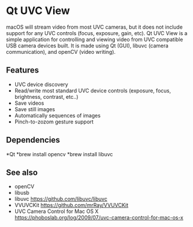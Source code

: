 # Qt UVC View
 macOS will stream video from most UVC cameras, but it does not include support for any UVC controls (focus, exposure, gain, etc). Qt UVC View is a simple application for controlling and viewing video from UVC compatible USB camera devices built. It is made using Qt (GUI), libuvc (camera communication), and openCV (video writing).

## Features
* UVC device discovery
* Read/write most standard UVC device controls (exposure, focus, brightness, contrast, etc..)
* Save videos
* Save still images
* Automatically sequences of images
* Pinch-to-zozom gesture support

## Dependencies
*Qt
*brew install opencv
*brew install libuvc

## See also
* openCV
* libusb
* libuvc https://github.com/libuvc/libuvc
* VVUVCKit https://github.com/mrRay/VVUVCKit
* UVC Camera Control for Mac OS X https://phoboslab.org/log/2009/07/uvc-camera-control-for-mac-os-x
